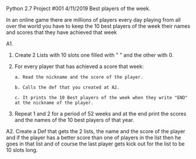 Python 2.7
Project #001 4/11/2019 Best players of the week.
 
In an online game there are millions of players every day playing from all over the world
you have to keep the 10 best players of the week their names and scores that they have achieved
that week

A1.
1. Create 2 Lists with 10 slots one filled with " " and the other with 0.

2. For every player that has achieved a score that week:

       a. Read the nickname and the score of the player.
       
       b. Calls the def that you created at A2.
       
       c. It prints the 10 Best players of the week when they write "END" at the nickname of the player.

3. Repeat 1 and 2 for a period of 52 weeks and at the end print the scores and the names of the 10 
best players of that year.

A2.
Create a Def that gets the 2 lists, the name and the score of the player and if the player has a better score 
than one of  players in the list then he goes in that list and of course the last player gets kick out for the list
to be 10 slots long.
